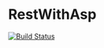 # RestWithAsp

[![Build Status](https://app.travis-ci.com/flavio1556/RestWithAsp.svg?branch=main)](https://app.travis-ci.com/flavio1556/RestWithAsp)